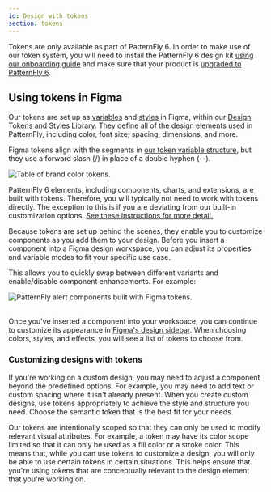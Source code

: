 ```yaml
---
id: Design with tokens
section: tokens
---
```


Tokens are only available as part of PatternFly 6. In order to make use of our token system, you will need to install the PatternFly 6 design kit [using our onboarding guide](/get-started/design) and make sure that your product is [upgraded to PatternFly 6](/get-started/upgrade). 

## Using tokens in Figma

Our tokens are set up as [variables](https://help.figma.com/hc/en-us/articles/15339657135383-Guide-to-variables-in-Figma) and [styles](https://help.figma.com/hc/en-us/articles/360039238753-Styles-in-Figma) in Figma, within our [Design Tokens and Styles Library](https://www.figma.com/@PatternFly). They define all of the design elements used in PatternFly, including color, font size, spacing, dimensions, and more.

Figma tokens align with the segments in [our token variable structure](/tokens/about-tokens#token-names), but they use a forward slash (/) in place of a double hyphen (--).

![Table of brand color tokens.](./img/token-example-brand.png)  

PatternFly 6 elements, including components, charts, and extensions, are built with tokens. Therefore, you will typically not need to work with tokens directly. The exception to this is if you are deviating from our built-in customization options. [See these instructions for more detail.](#making-customizations)

Because tokens are set up behind the scenes, they enable you to customize components as you add them to your design. Before you insert a component into a Figma design workspace, you can adjust its properties and variable modes to fit your specific use case. 

This allows you to quickly swap between different variants and enable/disable component enhancements. For example: 

![PatternFly alert components built with Figma tokens.](./img/component-instance.png)  
<br />

Once you've inserted a component into your workspace, you can continue to customize its appearance in [Figma's design sidebar](https://help.figma.com/hc/en-us/articles/360039832014-Design-prototype-and-explore-layer-properties-in-the-right-sidebar). When choosing colors, styles, and effects, you will see a list of tokens to choose from.

### Customizing designs with tokens

If you're working on a custom design, you may need to adjust a component beyond the predefined options. For example, you may need to add text or custom spacing where it isn't already present. When you create custom designs, use tokens appropriately to achieve the style and structure you need. Choose the semantic token that is the best fit for your needs. 

Our tokens are intentionally scoped so that they can only be used to modify relevant visual attributes. For example, a token may have its color scope limited so that it can only be used as a fill color or a stroke color. This means that, while you can use tokens to customize a design, you will only be able to use certain tokens in certain situations. This helps ensure that you're using tokens that are conceptually relevant to the design element that you're working on.
